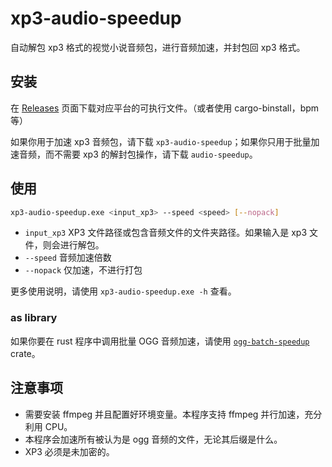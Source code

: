 # xp3-audio-speedup

自动解包 xp3 格式的视觉小说音频包，进行音频加速，并封包回 xp3 格式。

## 安装

在 [Releases](https://github.com/lxl66566/xp3-audio-speedup/releases) 页面下载对应平台的可执行文件。（或者使用 cargo-binstall，bpm 等）

如果你用于加速 xp3 音频包，请下载 `xp3-audio-speedup`；如果你只用于批量加速音频，而不需要 xp3 的解封包操作，请下载 `audio-speedup`。

## 使用

```sh
xp3-audio-speedup.exe <input_xp3> --speed <speed> [--nopack]
```

- `input_xp3` XP3 文件路径或包含音频文件的文件夹路径。如果输入是 xp3 文件，则会进行解包。
- `--speed` 音频加速倍数
- `--nopack` 仅加速，不进行打包

更多使用说明，请使用 `xp3-audio-speedup.exe -h` 查看。

### as library

如果你要在 rust 程序中调用批量 OGG 音频加速，请使用 [`ogg-batch-speedup`](./ogg-batch-speedup/README.zh-CN.md) crate。

## 注意事项

- 需要安装 ffmpeg 并且配置好环境变量。本程序支持 ffmpeg 并行加速，充分利用 CPU。
- 本程序会加速所有被认为是 ogg 音频的文件，无论其后缀是什么。
- XP3 必须是未加密的。
